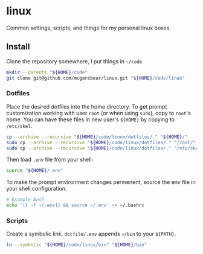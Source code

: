 # linux

Common settings, scripts, and things for my personal linux boxes.


## Install

Clone the repository somewhere, I put things in `~/code`.

```bash
mkdir --parents "${HOME}/code"
git clone git@github.com/mcgarebear/linux.git "${HOME}/code/linux"
```

### Dotfiles

Place the desired dotfiles into the home directory. To get prompt customization
working with user `root` (or when using `sudo`), copy to `root`'s home. You
can have these files in new user's `${HOME}` by copying to `/etc/skel`.

```bash
cp --archive --recursive "${HOME}/code/linux/dotfiles/." "${HOME}/"
sudo cp --archive --recursive "${HOME}/code/linux/dotfiles/." "/root/"
sudo cp --archive --recursive "${HOME}/code/linux/dotfiles/." "/etc/skel/"
```

Then load `.env` file from your shell:

```bash
source "${HOME}/.env"
```

To make the prompt environment changes permenent, source the env file in your
shell configuration.

```bash
# Example Bash
echo '[[ -f ~/.env]] && source ~/.env' >> ~/.bashrc
```

### Scripts

Create a symbolic link. `dotfile/.env` appends `~/bin` to your `${PATH}`.

```bash
ln --symbolic "${HOME}/code/linux/bin" "${HOME}/bin"
```
